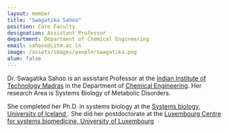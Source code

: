 ```yaml
---
layout: member
title: "Swagatika Sahoo"
position: Core Faculty
designation: Assistant Professor
department: Department of Chemical Engineering
email: sahoos@iitm.ac.in
image: /assets/images/people/swagatika.png
alum: false
---
```

Dr. Swagatika Sahoo is an assistant Professor at the [Indian Institute of Technology Madras] in the Department of [Chemical Engineering]. Her research Area is Systems Biology of Metabolic Disorders.

She completed her Ph.D. in systems biology at the [Systems biology, University of Iceland ]. She did her postdoctorate at the [Luxembourg Centre for systems biomedicine, University of Luxembourg]

[Indian Institute of Technology Madras]: https://www.iitm.ac.in/
[Chemical Engineering]: https://che.iitm.ac.in/
[Systems biology, University of Iceland]: https://systemsbiology.hi.is/
[Luxembourg Centre for systems biomedicine, University of Luxembourg]: https://wwwen.uni.lu/lcsb
